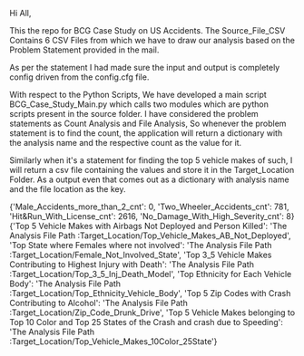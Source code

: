 Hi All,

This the repo for BCG Case Study on US Accidents. The Source_File_CSV Contains 6 CSV Files from which we have to draw our analysis based on the Problem Statement provided in the mail.

As per the statement I had made sure the input and output is completely config driven from the config.cfg file.

With respect to the Python Scripts, We have developed a main script BCG_Case_Study_Main.py which calls two modules which are python scripts present in the source folder.
I have considered the problem statements as Count Analysis and File Analysis, So whenever the problem statement is to find the count, the application will return a dictionary with the analysis name and the respective count as the value for it.

Similarly when it's a statement for finding the top 5 vehicle makes of such, I will return a csv file containing the values and store it in the Target_Location Folder. As a output even that comes out as a dictionary with analysis name and the file location as the key.

{'Male_Accidents_more_than_2_cnt': 0, 'Two_Wheeler_Accidents_cnt': 781, 'Hit&Run_With_License_cnt': 2616, 'No_Damage_With_High_Severity_cnt': 8}
{'Top 5 Vehicle Makes with Airbags Not Deployed and Person Killed': 'The Analysis File Path :Target_Location/Top_Vehicle_Makes_AB_Not_Deployed', 'Top State where Females where not involved': 'The Analysis File Path :Target_Location/Female_Not_Involved_State', 'Top 3_5 Vehicle Makes Contributing to Highest Injury with Death': 'The Analysis File Path :Target_Location/Top_3_5_Inj_Death_Model', 'Top Ethnicity for Each Vehicle Body': 'The Analysis File Path :Target_Location/Top_Ethnicity_Vehicle_Body', 'Top 5 Zip Codes with Crash Contributing to Alcohol': 'The Analysis File Path :Target_Location/Zip_Code_Drunk_Drive', 'Top 5 Vehicle Makes belonging to Top 10 Color and Top 25 States of the Crash and crash due to Speeding': 'The Analysis File Path :Target_Location/Top_Vehicle_Makes_10Color_25State'}



